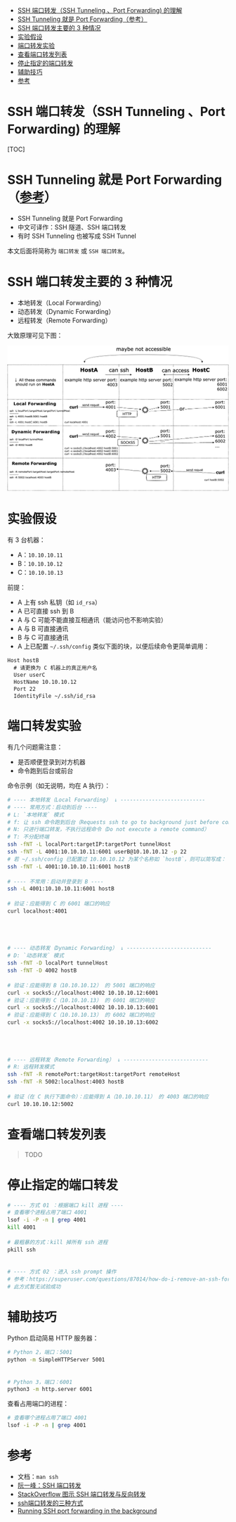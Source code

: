 <!-- START doctoc generated TOC please keep comment here to allow auto update -->
<!-- DON'T EDIT THIS SECTION, INSTEAD RE-RUN doctoc TO UPDATE -->

- [SSH 端口转发（SSH Tunneling 、Port Forwarding) 的理解](#ssh-%E7%AB%AF%E5%8F%A3%E8%BD%AC%E5%8F%91ssh-tunneling-port-forwarding-%E7%9A%84%E7%90%86%E8%A7%A3)
- [SSH Tunneling 就是 Port Forwarding（参考）](#ssh-tunneling-%E5%B0%B1%E6%98%AF-port-forwarding%E5%8F%82%E8%80%83)
- [SSH 端口转发主要的 3 种情况](#ssh-%E7%AB%AF%E5%8F%A3%E8%BD%AC%E5%8F%91%E4%B8%BB%E8%A6%81%E7%9A%84-3-%E7%A7%8D%E6%83%85%E5%86%B5)
- [实验假设](#%E5%AE%9E%E9%AA%8C%E5%81%87%E8%AE%BE)
- [端口转发实验](#%E7%AB%AF%E5%8F%A3%E8%BD%AC%E5%8F%91%E5%AE%9E%E9%AA%8C)
- [查看端口转发列表](#%E6%9F%A5%E7%9C%8B%E7%AB%AF%E5%8F%A3%E8%BD%AC%E5%8F%91%E5%88%97%E8%A1%A8)
- [停止指定的端口转发](#%E5%81%9C%E6%AD%A2%E6%8C%87%E5%AE%9A%E7%9A%84%E7%AB%AF%E5%8F%A3%E8%BD%AC%E5%8F%91)
- [辅助技巧](#%E8%BE%85%E5%8A%A9%E6%8A%80%E5%B7%A7)
- [参考](#%E5%8F%82%E8%80%83)

<!-- END doctoc generated TOC please keep comment here to allow auto update -->

# SSH 端口转发（SSH Tunneling 、Port Forwarding) 的理解

[TOC]


# SSH Tunneling 就是 Port Forwarding（[参考](https://www.ssh.com/academy/ssh/tunneling/example)）
- SSH Tunneling 就是 Port Forwarding
- 中文可译作：SSH 隧道、SSH 端口转发
- 有时 SSH Tunneling 也被写成 SSH Tunnel

本文后面将简称为 `端口转发` 或 `SSH 端口转发`。



# SSH 端口转发主要的 3 种情况

- 本地转发（Local Forwarding）
- 动态转发（Dynamic Forwarding）
- 远程转发（Remote Forwarding）

大致原理可见下图：


![SSH Tunneling](https://raw.githubusercontent.com/vikyd/note-bigfile/master/img/ssh-forwarding.png)


# 实验假设
有 3 台机器：
- A：`10.10.10.11`
- B：`10.10.10.12`
- C：`10.10.10.13`

前提：
- A 上有 ssh 私钥（如 `id_rsa`）
- A 已可直接 ssh 到 B
- A 与 C 可能不能直接互相通讯（能访问也不影响实验）
- A 与 B 可直接通讯
- B 与 C 可直接通讯
- A 上已配置 `~/.ssh/config` 类似下面的块，以便后续命令更简单调用：
```config
Host hostB
  # 请更换为 C 机器上的真正用户名
  User userC
  HostName 10.10.10.12
  Port 22
  IdentityFile ~/.ssh/id_rsa
```



# 端口转发实验
有几个问题需注意：
- 是否顺便登录到对方机器
- 命令跑到后台或前台

命令示例（如无说明，均在 A 执行）：
```sh
# ---- 本地转发（Local Forwarding） ↓ ---------------------------
# ---- 常用方式：启动到后台 ----
# L: `本地转发` 模式
# f: 让 ssh 命令跑到后台（Requests ssh to go to background just before command execution）
# N: 只进行端口转发，不执行远程命令（Do not execute a remote command）
# T: 不分配终端
ssh -fNT -L localPort:targetIP:targetPort tunnelHost
ssh -fNT -L 4001:10.10.10.11:6001 userB@10.10.10.12 -p 22
# 若 ~/.ssh/config 已配置过 10.10.10.12 为某个名称如 `hostB`，则可以简写成：
ssh -fNT -L 4001:10.10.10.11:6001 hostB

# ---- 不常用：启动并登录到 B ----
ssh -L 4001:10.10.10.11:6001 hostB

# 验证：应能得到 C 的 6001 端口的响应
curl localhost:4001




# ---- 动态转发（Dynamic Forwarding） ↓ ---------------------------
# D: `动态转发` 模式
ssh -fNT -D localPort tunnelHost
ssh -fNT -D 4002 hostB

# 验证：应能得到 B（10.10.10.12） 的 5001 端口的响应
curl -x socks5://localhost:4002 10.10.10.12:6001
# 验证：应能得到 C（10.10.10.13） 的 6001 端口的响应
curl -x socks5://localhost:4002 10.10.10.13:6001
# 验证：应能得到 C（10.10.10.13） 的 6002 端口的响应
curl -x socks5://localhost:4002 10.10.10.13:6002




# ---- 远程转发（Remote Forwarding） ↓ ---------------------------
# R: 远程转发模式
ssh -fNT -R remotePort:targetHost:targetPort remoteHost
ssh -fNT -R 5002:localhost:4003 hostB

# 验证（在 C 执行下面命令）：应能得到 A（10.10.10.11） 的 4003 端口的响应
curl 10.10.10.12:5002
```



# 查看端口转发列表
> TODO



# 停止指定的端口转发
```sh
# ---- 方式 01 ：根据端口 kill 进程 ----
# 查看哪个进程占用了端口 4001
lsof -i -P -n | grep 4001
kill 4001

# 最粗暴的方式：kill 掉所有 ssh 进程
pkill ssh


# ---- 方式 02 ：进入 ssh prompt 操作
# 参考：https://superuser.com/questions/87014/how-do-i-remove-an-ssh-forwarded-port/1245530
# 此方式暂无试验成功
```


# 辅助技巧
Python 启动简易 HTTP 服务器：
```sh
# Python 2，端口：5001
python -m SimpleHTTPServer 5001


# Python 3，端口：6001
python3 -m http.server 6001
```

查看占用端口的进程：
```sh
# 查看哪个进程占用了端口 4001
lsof -i -P -n | grep 4001
```


# 参考
- 文档：`man ssh`
- [阮一峰：SSH 端口转发](https://wangdoc.com/ssh/port-forwarding.html)
- [StackOverflow 图示 SSH 端口转发与反向转发](https://unix.stackexchange.com/a/115906/207518)
- [ssh端口转发的三种方式](https://segmentfault.com/a/1190000020743065)
- [Running SSH port forwarding in the background](https://mpharrigan.com/2016/05/17/background-ssh.html)


